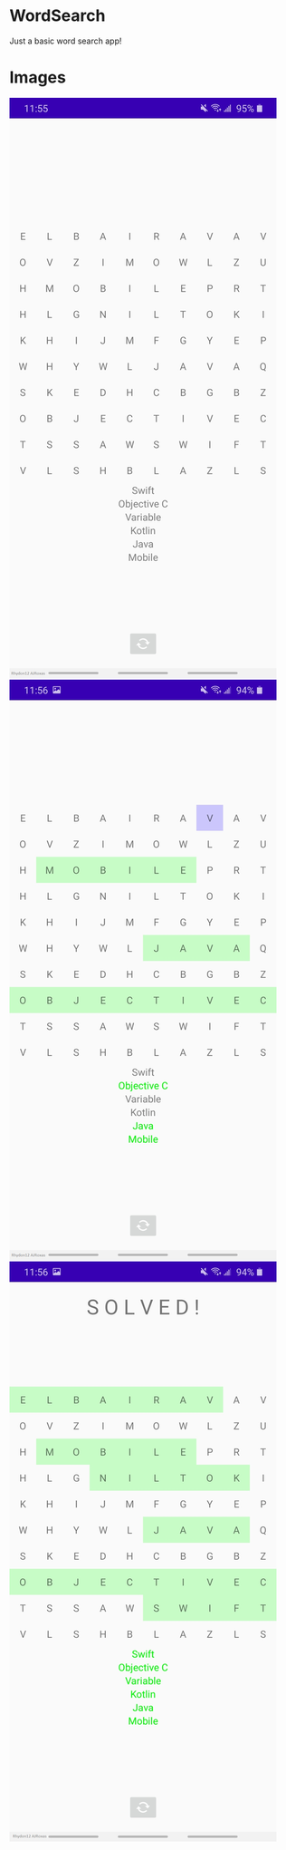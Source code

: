 # WordSearch

Just a basic word search app!

# Images

![alt text](https://github.com/AJRoxas/WordSearch/blob/master/App_Empty.jpg?raw=true)
![alt text](https://github.com/AJRoxas/WordSearch/blob/master/App_Partial.jpg?raw=true)
![alt text](https://github.com/AJRoxas/WordSearch/blob/master/App_Solved.jpg?raw=true)
